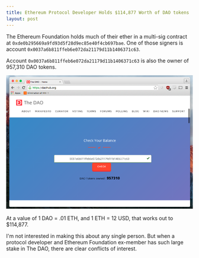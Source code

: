```yaml
---
title: Ethereum Protocol Developer Holds $114,877 Worth of DAO tokens
layout: post
---
```


The Ethereum Foundation holds much of their ether in a multi-sig contract at `0xde0b295669a9fd93d5f28d9ec85e40f4cb697bae`. One of those signers is account `0x0037a6b811ffeb6e072da21179d11b1406371c63`.

Account `0x0037a6b811ffeb6e072da21179d11b1406371c63` is also the owner of 957,310 DAO tokens.

![Dao Balance](/assets/images/dao.png)

At a value of 1 DAO = .01 ETH, and 1 ETH = 12 USD, that works out to $114,877.

I'm not interested in making this about any single person. But when a protocol developer and Ethereum Foundation ex-member has such large stake in The DAO, there are clear conflicts of interest.
